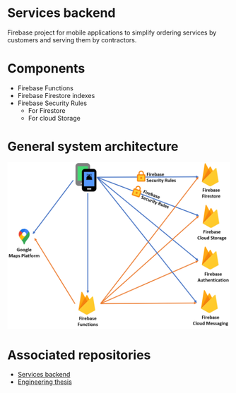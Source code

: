 # Services backend
Firebase project for mobile applications to simplify ordering services by customers and serving them by contractors.

# Components
- Firebase Functions
- Firebase Firestore indexes
- Firebase Security Rules
  - For Firestore
  - For cloud Storage

# General system architecture
<img src="https://github.com/klima7/Services-frontend/blob/images/images/architecture.png" width="600"/>

# Associated repositories
- [Services backend](https://github.com/klima7/Services-backend)
- [Engineering thesis](https://github.com/klima7/Engineering-thesis)
